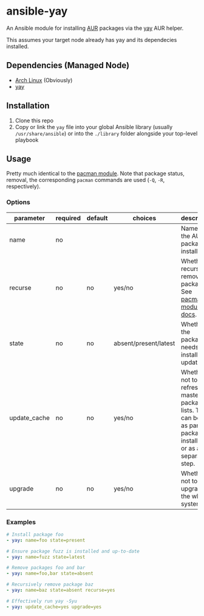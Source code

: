 # ansible-yay

An Ansible module for installing [AUR](https://aur.archlinux.org/) packages via
the [yay][yay] AUR helper.

This assumes your target node already has yay and its dependecies installed.

## Dependencies (Managed Node)

* [Arch Linux](https://www.archlinux.org/) (Obviously)
* [yay][yay]

## Installation

1. Clone this repo
2. Copy or link the `yay` file into your global Ansible library (usually
   `/usr/share/ansible`) or into the `./library` folder alongside your
   top-level playbook

## Usage

Pretty much identical to the [pacman module][pacman-mod]. Note that package
status, removal, the corresponding `pacman` commands are used (`-Q`, `-R`,
respectively).

### Options

| parameter    | required  | default | choices               | description                         |
|--------------|-----------|---------|-----------------------|-------------------------------------|
| name         | no        |         |                       | Name of the AUR package to install. |
| recurse      | no        | no      | yes/no                | Whether to recursively remove packages. See [pacman module docs][pacman-mod]. |
| state        | no        | no      | absent/present/latest | Whether the package needs to be installed or updated. |
| update_cache | no        | no      | yes/no                | Whether or not to refresh the master package lists. This can be run as part of a package installation or as a separate step. |
| upgrade      | no        | no      | yes/no                | Whether or not to upgrade the whole systemd. |

### Examples

```yaml
# Install package foo
- yay: name=foo state=present

# Ensure package fuzz is installed and up-to-date
- yay: name=fuzz state=latest

# Remove packages foo and bar
- yay: name=foo,bar state=absent

# Recursively remove package baz
- yay: name=baz state=absent recurse=yes

# Effectively run yay -Syu
- yay: update_cache=yes upgrade=yes
```

[yay]: https://github.com/Jguer/yay
[pacman-mod]: http://docs.ansible.com/pacman_module.html
